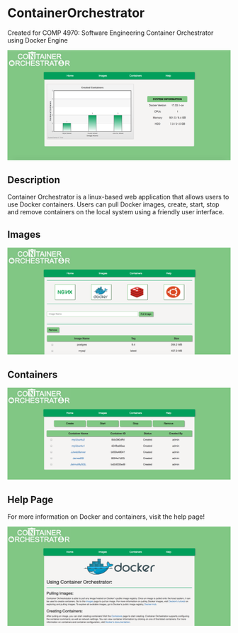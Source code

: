 # ContainerOrchestrator
Created for COMP 4970: Software Engineering
Container Orchestrator using Docker Engine

![Alt text](/screenshots/HomePage.png?raw=true "HomePage")

## Description 
Container Orchestrator is a linux-based web application that allows users to use Docker containers. Users can pull Docker images, create, start, stop and remove containers on the local system using a friendly user interface.

## Images

![Alt text](/screenshots/ImagePage.png?raw=true "HomePage")

## Containers

![Alt text](/screenshots/ContainerPage.png?raw=true "HomePage")

## Help Page

For more information on Docker and containers, visit the help page!

![Alt text](/screenshots/HelpPage.png?raw=true "HomePage")
